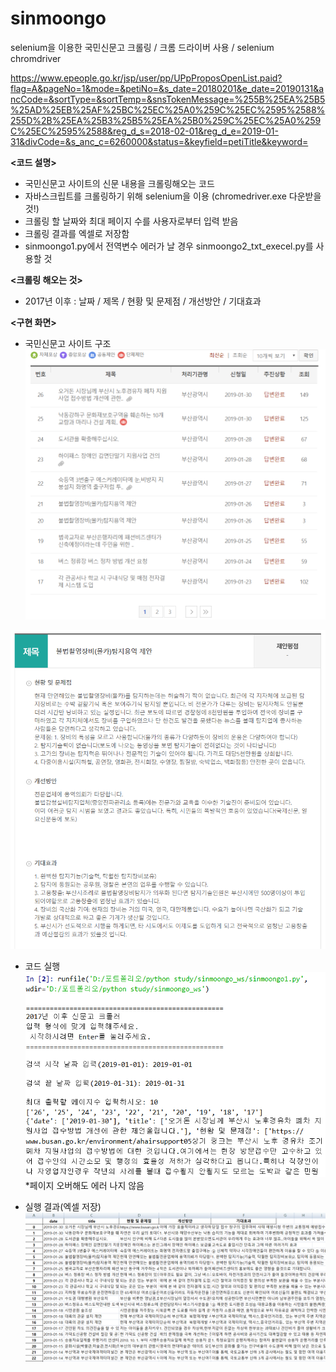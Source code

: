# sinmoongo
selenium을 이용한 국민신문고 크롤링  /  크롬 드라이버 사용 / selenium chromdriver

https://www.epeople.go.kr/jsp/user/pp/UPpProposOpenList.paid?flag=A&pageNo=1&mode=&petiNo=&s_date=20180201&e_date=20190131&ancCode=&sortType=&sortTemp=&snsTokenMessage=%255B%25EA%25B5%25AD%25EB%25AF%25BC%25EC%25A0%259C%25EC%2595%2588%255D%2B%25EA%25B3%25B5%25EA%25B0%259C%25EC%25A0%259C%25EC%2595%2588&reg_d_s=2018-02-01&reg_d_e=2019-01-31&divCode=&s_anc_c=6260000&status=&keyfield=petiTitle&keyword=

**<코드 설명>**  
- 국민신문고 사이트의 신문 내용을 크롤링해오는 코드
- 자바스크립트를 크롤링하기 위해 selenium을 이용 (chromedriver.exe 다운받을 것!)
- 크롤링 할 날짜와 최대 페이지 수를 사용자로부터 입력 받음
- 크롤링 결과를 엑셀로 저장함
- sinmoongo1.py에서 전역변수 에러가 날 경우 sinmoongo2_txt_execel.py를 사용할 것

**<크롤링 해오는 것>**  
- 2017년 이후 : 날짜 / 제목 / 현황 및 문제점 / 개선방안 / 기대효과

**<구현 화면>**    
- 국민신문고 사이트 구조
![001](001.png)   
  
![002](002.png)  

- 코드 실행  
![004](004.png)   
*페이지 오버해도 에러 나지 않음

- 실행 결과(엑셀 저장)  
![003](003.png)  

